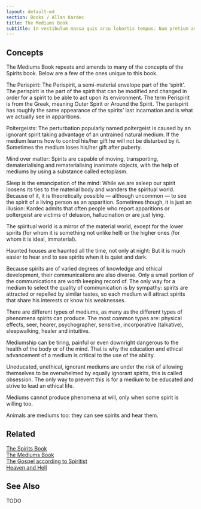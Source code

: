 ```yaml
---
layout: default-md
section: Books / Allan Kardec
title: The Mediums Book
subtitle: In vestibulum massa quis arcu lobortis tempus. Nam pretium arcu in odio vulputate luctus.
---
```


## Concepts
 The Mediums Book repeats and amends to many of the concepts of the Spirits book. Below are a few of the ones unique to this book.

The Perispirit: The Perispirit, a semi-material envelope part of the ‘spirit’. The perispirit is the part of the spirit that can be modified and changed in order for a spirit to be able to act upon its environment. The term Perispirit is from the Greek, meaning Outer Spirit or Around the Spirit. The perispirit has roughly the same appearance of the spirits’ last incarnation and is what we actually see in apparitions.

Poltergeists: The perturbation popularly named poltergeist is caused by an ignorant spirit taking advantage of an untrained natural medium. If the medium learns how to control his/her gift he will not be disturbed by it. Sometimes the medium loses his/her gift after puberty.

Mind over matter: Spirits are capable of moving, transporting, dematerialising and rematerialising inanimate objects, with the help of mediums by using a substance called ectoplasm.

Sleep is the emancipation of the mind: While we are asleep our spirit loosens its ties to the material body and wanders the spiritual world. Because of it, it is theoretically possible — although uncommon — to see the spirit of a living person as an apparition. Sometimes though, it is just an illusion: Kardec admits that often people who report apparitions or poltergeist are victims of delusion, hallucination or are just lying.

The spiritual world is a mirror of the material world, except for the lower spirits (for whom it is something not unlike hell) or the higher ones (for whom it is ideal, immaterial).

Haunted houses are haunted all the time, not only at night: But it is much easier to hear and to see spirits when it is quiet and dark.

Because spirits are of varied degrees of knowledge and ethical development, their communications are also diverse. Only a small portion of the communications are worth keeping record of. The only way for a medium to select the quality of communication is by sympathy: spirits are attracted or repelled by similar tastes, so each medium will attract spirits that share his interests or know his weaknesses.

There are different types of mediums, as many as the different types of phenomena spirits can produce. The most common types are: physical effects, seer, hearer, psychographer, sensitive, incorporative (talkative), sleepwalking, healer and intuitive.

Mediumship can be tiring, painful or even downright dangerous to the health of the body or of the mind. That is why the education and ethical advancement of a medium is critical to the use of the ability.

Uneducated, unethical, ignorant mediums are under the risk of allowing themselves to be overwhelmed by equally ignorant spirits, this is called obsession. The only way to prevent this is for a medium to be educated and strive to lead an ethical life.

Mediums cannot produce phenomena at will, only when some spirit is willing too.

Animals are mediums too: they can see spirits and hear them.

## Related

[The Spirits Book]()  
[The Mediums Book]()  
[The Gospel according to Spiritist]()  
[Heaven and Hell]()  


## See Also

TODO